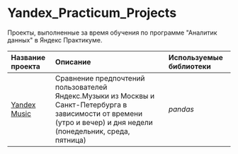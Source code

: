 # Yandex_Practicum_Projects
Проекты, выполненные за время обучения по программе "Аналитик данных" в Яндекс Практикуме.


| Название проекта | Описание | Используемые библиотеки | 
| :---------------------- | :---------------------- | :---------------------- |
| [Yandex Music](yandex_music) | Сравнение предпочтений пользователей Яндекс.Музыки из Москвы и Санкт-Петербурга в зависимости от времени (утро и вечер) и дня недели (понедельник, среда, пятница)| *pandas* |
